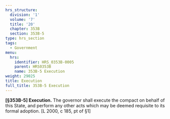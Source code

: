 ```yaml
---
hrs_structure:
  division: '1'
  volume: '7'
  title: '20'
  chapter: 353B
  section: 353B-5
type: hrs_section
tags:
  - Government
menu:
  hrs:
    identifier: HRS_0353B-0005
    parent: HRS0353B
    name: 353B-5 Execution
weight: 29025
title: Execution
full_title: 353B-5 Execution
---
```

**[§353B-5] Execution.** The governor shall execute the compact on behalf of this State, and perform any other acts which may be deemed requisite to its formal adoption. [L 2000, c 185, pt of §1]